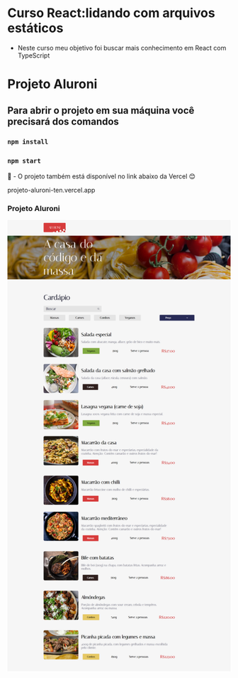 # Curso React:lidando com arquivos estáticos


- Neste curso meu objetivo foi buscar mais conhecimento em React com TypeScript

# Projeto Aluroni

## Para abrir o projeto em sua máquina você precisará dos comandos

### `npm install`
### `npm start`

📌 - O projeto também está disponível no link abaixo da Vercel 😊

projeto-aluroni-ten.vercel.app

### Projeto Aluroni


![](./imagens/aluroni.png)





